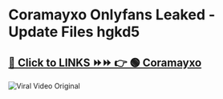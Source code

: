 
 # Coramayxo Onlyfans Leaked - Update Files hgkd5

## <h2><a href="https://clipsfans.com/Coramayxo&ref=git">🔗 Click to LINKS ⏩⏩ 👉 🟢 Coramayxo </a></h2>

<a href="https://clipsfans.com/Coramayxo&ref=git" rel="nofollow" data-target="animated-image.originalLink"><img src="https://i.ibb.co.com/xMMVF88/686577567.gif" alt="Viral Video Original" style="max-width: 100%; display: inline-block;" data-target="animated-image.originalImage"></a>

